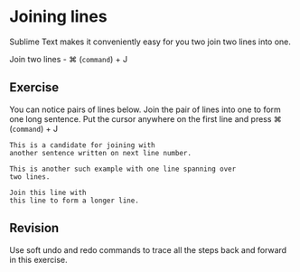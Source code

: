 Joining lines
==============

Sublime Text makes it conveniently easy for you two join two lines into one.

Join two lines - ⌘ (`command`) + J

Exercise
---------

You can notice pairs of lines below. Join the pair of lines into one to form 
one long sentence. Put the cursor anywhere on the first line and press
⌘ (`command`) + J

```
This is a candidate for joining with
another sentence written on next line number.

This is another such example with one line spanning over
two lines.

Join this line with
this line to form a longer line.
```

Revision
---------

Use soft undo and redo commands to trace all the steps back and forward in this
exercise.